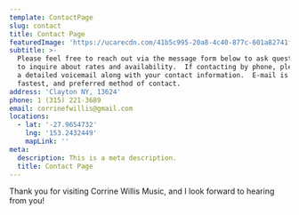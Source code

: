 ```yaml
---
template: ContactPage
slug: contact
title: Contact Page
featuredImage: 'https://ucarecdn.com/41b5c995-20a8-4c40-877c-601a82741fe3/'
subtitle: >-
  Please feel free to reach out via the message form below to ask questions or
  to inquire about rates and availability.  If contacting by phone, please leave
  a detailed voicemail along with your contact information.  E-mail is the
  fastest, and preferred method of contact.
address: 'Clayton NY, 13624'
phone: 1 (315) 221-3689‬
email: corrinefwillis@gmail.com
locations:
  - lat: '-27.9654732'
    lng: '153.2432449'
    mapLink: ''
meta:
  description: This is a meta description.
  title: Contact Page
---
```

Thank you for visiting Corrine Willis Music, and I look forward to hearing from you!
